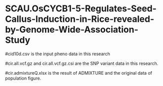 # SCAU.OsCYCB1-5-Regulates-Seed-Callus-Induction-in-Rice-revealed-by-Genome-Wide-Association-Study
#cid10d.csv is the input pheno data in this research

#cir.all.vcf.gz and cir.all.vcf.gz.csi are the SNP variant data in this research.

#cir.admixtureQ.xlsx is the result of ADMIXTURE and the original data of population figure.

